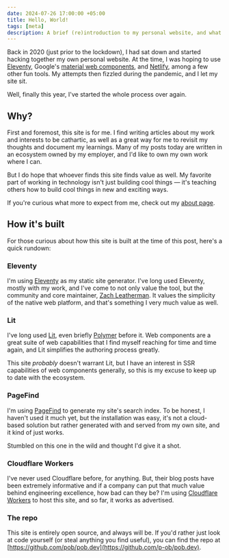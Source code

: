 ```yaml
---
date: 2024-07-26 17:00:00 +05:00
title: Hello, World!
tags: [meta]
description: A brief (re)introduction to my personal website, and what to expect from it.
---
```


Back in 2020 (just prior to the lockdown), I had sat down and started hacking together my own personal website. At the time, I was hoping to use [Eleventy](https://11ty.dev), Google's [material web components](https://github.com/material-components/material-web), and [Netlify](https://www.netlify.com), among a few other fun tools. My attempts then fizzled during the pandemic, and I let my site sit.

Well, finally this year, I've started the whole process over again.

## Why?

First and foremost, this site is for me. I find writing articles about my work and interests to be cathartic, as well as a great way for me to revisit my thoughts and document my learnings. Many of my posts today are written in an ecosystem owned by my employer, and I'd like to own my own work where I can.

But I do hope that whoever finds this site finds value as well. My favorite part of working in technology isn't just building cool things &mdash; it's teaching others how to build cool things in new and exciting ways.

If you're curious what more to expect from me, check out my [about page](/about).

## How it's built

For those curious about how this site is built at the time of this post, here's a quick rundown:

### Eleventy

I'm using [Eleventy](https://11ty.dev) as my static site generator. I've long used Eleventy, mostly with my work, and I've come to not only value the tool, but the community and core maintainer, [Zach Leatherman](https://zachleat.com). It values the simplicity of the native web platform, and that's something I very much value as well.

### Lit

I've long used [Lit](https://lit.dev), even briefly [Polymer](https://www.polymer-project.org/) before it. Web components are a great suite of web capabilities that I find myself reaching for time and time again, and Lit simplifies the authoring process greatly.

This site _probably_ doesn't warrant Lit, but I have an interest in SSR capabilities of web components generally, so this is my excuse to keep up to date with the ecosystem.

### PageFind

I'm using [PageFind](https://pagefind.app) to generate my site's search index. To be honest, I haven't used it much yet, but the installation was easy, it's not a cloud-based solution but rather generated with and served from my own site, and it kind of just works.

Stumbled on this one in the wild and thought I'd give it a shot.

### Cloudflare Workers

I've never used Cloudflare before, for anything. But, their blog posts have been extremely informative and if a company can put that much value behind engineering excellence, how bad can they be? I'm using [Cloudflare Workers](https://workers.cloudflare.com) to host this site, and so far, it works as advertised.

### The repo

This site is entirely open source, and always will be. If you'd rather just look at code yourself (or steal anything you find useful), you can find the repo at [https://github.com/pob/pob.dev](https://github.com/p-ob/pob.dev).

